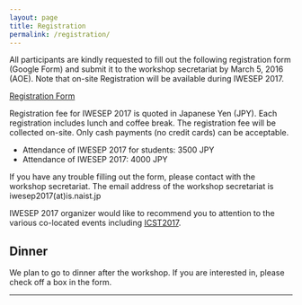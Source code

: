 ```yaml
---
layout: page
title: Registration
permalink: /registration/
---
```


All participants are kindly requested to fill out the following registration form (Google Form) and submit it to the workshop secretariat by March 5, 2016 (AOE). Note that on-site Registration will be available during IWESEP 2017.

[Registration Form](https://docs.google.com/forms/d/e/1FAIpQLSfiTbHNWlsE1jT2Z726xg0bh6mqoKGV3beqma1T1WeosP8HVg/viewform)

Registration fee for IWESEP 2017 is quoted in Japanese Yen (JPY). Each registration includes lunch and coffee break.
The registration fee will be collected on-site. Only cash payments (no credit cards) can be acceptable.

* Attendance of IWESEP 2017 for students: 3500 JPY  
* Attendance of IWESEP 2017: 4000 JPY

If you have any trouble filling out the form, please contact with the workshop secretariat. The email address of the workshop secretariat is iwesep2017(at)is.naist.jp

IWESEP 2017 organizer would like to recommend you to attention to the various co-located events including [ICST2017](http://aster.or.jp/conference/icst2017/).

## Dinner
We plan to go to dinner after the workshop. If you are interested in, please check off a box in the form.

----
